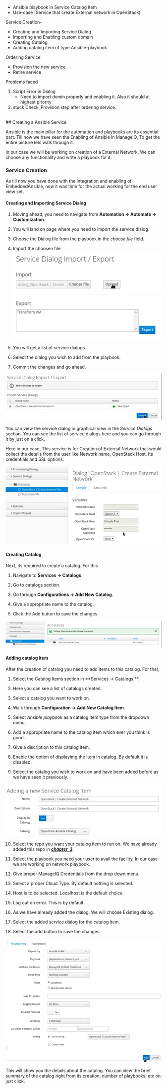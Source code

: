 - Ansible playbook in Service Catalog item
- Use-case (Service that create External network in OpenStack)

Service Creation-
- Creating and Importing Service Dialog
- Importing and Enabling custom domain
- Creating Catalog
- Adding catalog item of type Ansible-playbook

Ordering Service
- Provision the new service
- Retire service

Problems faced
1. Script Error in Dialog
    - Need to import domin properly and enabling it. Also it should at highest priority
2. stuck Check_Provision step after ordering service.


<br>
## Creating a Ansible Service

Ansible is the main pillar for the automation and playbooks are its essential part. Till now we have seen the Enabling of Ansible in ManageIQ, To get the entire picture lets walk through it.

In our case we will be working on creation of a External Network. We can choose any functionality and write a playbook for it.

### Service Creation

As till now you have done with the integration and enabling of EmbeddedAnsible, now it was time for the actual working for the end user view set.

#### Creating and Importing Service Dialog

1. Moving ahead, you need to navigate from **Automation &rarr; Automate &rarr; Customization**.

2. You will land on page where you need to import the service dialog.

3. Choose the Dialog file from the playbook in the *choose file* field.

4. Import the choosen file.
![Import Dialog](../images/chapter4/Import_Dialog.png "Import Dialog")

5. You will get a list of service dialogs.

6. Select the dialog you wish to add from the playbook.

7. Commit the changes and go ahead.

![Commit Dialog](../images/chapter4/Commit_Dialog.png "Commit Dialog")

You can view the service dialog in graphical view in the *Service Dialogs* section. You can see the list of service dialogs here and you can go through it by just on a click.

Here in our case, This service is for Creation of External Network that would collect the details from the user like Network name, OpenStack Host, Its credentials and SSL options.

![Service Dialog](../images/chapter4/Service_Dialog.png "Service Dialog")

#### Creating Catalog

Next, its required to create a catalog. For this

1. Navigate to **Services &rarr; Catalogs**.

2. Go to catalogs section.

3. Go through **Configurations &rarr; Add New Catalog**.

4. Give a appropriate name to the catalog.

5. Click the Add button to save the changes.

![Add Catalog](../images/chapter4/Add_Catalog.png "Add Catalog")

#### Adding catalog item

After the creation of catalog you need to add items to this catalog. For that,

1. Select the Catalog Items section in **Services &rarr; Catalogs **.

2. Here you can see a list of catalogs created.

3. Select a catalog you want to work on.

4. Walk through **Configuration &rarr; Add New Catalog Item**.

5. Select *Ansible playbook* as a catalog item type from the dropdown menu.

6. Add a appropriate name to the catalog item which ever you think is good.

7. Give a discription to this catalog item.

8. Enable the option of displayimg the item in catalog. By default it is disabled.

9. Select the catalog you wish to work on and have been added before as we have seen it previously.

![Add Catalog Item](../images/chapter4/Add_Catalog_Item.png "Add Catalog Item")

10. Select the repo you want your catalog item to run on. We have already added this repo in [**_chapter_3_**](chapter_3/embedded_ansible.md).

11. Select the playbook you need your user to avail the facility, In our case we are working on network playbook.

12. Give proper ManageIQ Credentials from the drop down menu.

13. Select a proper Cloud Type. By default nothing is selected.

14. Host is to be selected. Localhost is the default choice.

15. Log out on error. This is by default.

16. As we have already added the dialog. We will choose Existing dialog.

17. Select the added service dialog for the catalog item.

18. Select the add button to save the changes.

![Add Catalog Item Provisioning Tab](../images/chapter4/Add_Catalog_Item_Provisioning_Tab.png "Add Catalog Item Provisioning Tab")

This will show you the details about the catalog. You can view the brief summary of the catalog right from its creation, number of playbooks, etc on just click.

